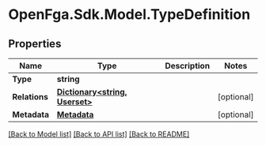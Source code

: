 # OpenFga.Sdk.Model.TypeDefinition

## Properties

Name | Type | Description | Notes
------------ | ------------- | ------------- | -------------
**Type** | **string** |  | 
**Relations** | [**Dictionary&lt;string, Userset&gt;**](Userset.md) |  | [optional] 
**Metadata** | [**Metadata**](Metadata.md) |  | [optional] 

[[Back to Model list]](../README.md#models) [[Back to API list]](../README.md#api-endpoints) [[Back to README]](../README.md)

